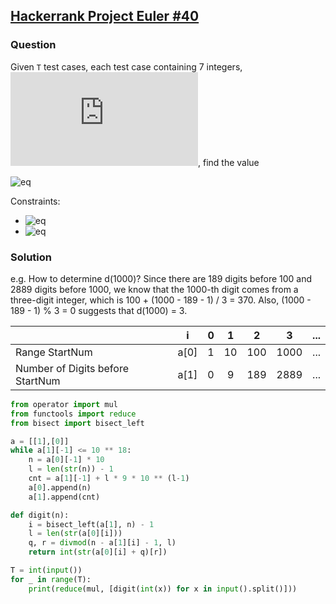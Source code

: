 ## [Hackerrank Project Euler #40](https://www.hackerrank.com/contests/projecteuler/challenges/euler040/problem) 

### Question
Given `T` test cases, each test case containing 7 integers, ![eq](https://latex.codecogs.com/gif.latex?i_1,i_2,i_3,i_4,i_5,i_6,i_7), find the value 

![eq](https://latex.codecogs.com/gif.latex?d(i_1)&space;\times&space;d(i_2)&space;\times&space;d(i_3)&space;\times&space;d(i_4)&space;\times&space;d(i_5)&space;\times&space;d(i_6)&space;\times&space;d(i_7))

Constraints:
- ![eq](https://latex.codecogs.com/gif.latex?1\leqslant&space;T&space;\leqslant&space;10^5)
- ![eq](https://latex.codecogs.com/gif.latex?1\leqslant&space;i_1,i_2,i_3,i_4,i_5,i_6,i_7&space;\leqslant&space;10^{18})

### Solution

e.g. How to determine d(1000)? Since there are 189 digits before 100 and 2889 digits before 1000, we know that the 1000-th digit comes from a three-digit integer, which is 100 + (1000 - 189 - 1) / 3 = 370. Also, (1000 - 189 - 1) % 3 = 0 suggests that d(1000) = 3.

|                                  |   i  | 0 |  1 |  2  |   3  | ... |
|----------------------------------|:----:|---|:--:|:---:|:----:|-----|
| Range StartNum                   | a[0] | 1 | 10 | 100 | 1000 | ... |
| Number of Digits before StartNum | a[1] | 0 |  9 | 189 | 2889 | ... |

```python
from operator import mul
from functools import reduce
from bisect import bisect_left

a = [[1],[0]]
while a[1][-1] <= 10 ** 18:
    n = a[0][-1] * 10
    l = len(str(n)) - 1
    cnt = a[1][-1] + l * 9 * 10 ** (l-1)
    a[0].append(n)
    a[1].append(cnt)

def digit(n):
    i = bisect_left(a[1], n) - 1
    l = len(str(a[0][i]))
    q, r = divmod(n - a[1][i] - 1, l)
    return int(str(a[0][i] + q)[r])

T = int(input())
for _ in range(T):
    print(reduce(mul, [digit(int(x)) for x in input().split()]))
```
